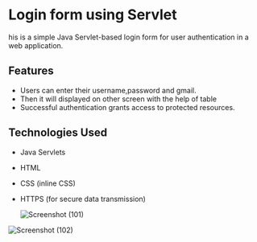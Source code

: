 # Login form using Servlet
his is a simple Java Servlet-based login form for user authentication in a web application.

## Features

- Users can enter their username,password and gmail.
- Then it will displayed on other screen with the help of table
- Successful authentication grants access to protected resources.

## Technologies Used
- Java Servlets
- HTML
- CSS (inline CSS)
- HTTPS (for secure data transmission)

  ![Screenshot (101)](https://github.com/AmirAli078/JAVA-EE/assets/123484766/0c113479-c0ad-4975-939e-ec0c0ae56dd7)

![Screenshot (102)](https://github.com/AmirAli078/JAVA-EE/assets/123484766/0f4e896c-720f-4d5b-96a8-81f5898cb2ad)
